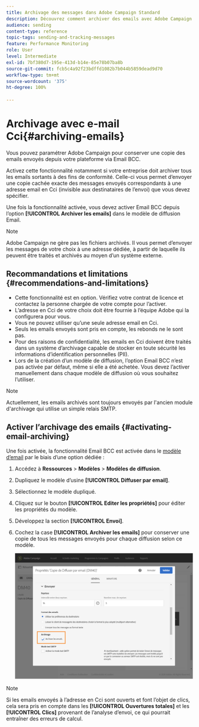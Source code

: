 ```yaml
---
title: Archivage des messages dans Adobe Campaign Standard
description: Découvrez comment archiver des emails avec Adobe Campaign Standard à l’aide d’une adresse email en Cci.
audience: sending
content-type: reference
topic-tags: sending-and-tracking-messages
feature: Performance Monitoring
role: User
level: Intermediate
exl-id: 7bf380d7-195e-413d-b14e-85e78b07ba8b
source-git-commit: fcb5c4a92f23bdffd1082b7b044b5859dead9d70
workflow-type: tm+mt
source-wordcount: '375'
ht-degree: 100%

---
```


# Archivage avec e-mail Cci{#archiving-emails}

Vous pouvez paramétrer Adobe Campaign pour conserver une copie des emails envoyés depuis votre plateforme via Email BCC.

Activez cette fonctionnalité notamment si votre entreprise doit archiver tous les emails sortants à des fins de conformité. Celle-ci vous permet d’envoyer une copie cachée exacte des messages envoyés correspondants à une adresse email en Cci (invisible aux destinataires de l’envoi) que vous devez spécifier.

Une fois la fonctionnalité activée, vous devez activer Email BCC depuis l’option **[!UICONTROL Archiver les emails]** dans le modèle de diffusion Email.

>[!NOTE]
>
>Adobe Campaign ne gère pas les fichiers archivés. Il vous permet d’envoyer les messages de votre choix à une adresse dédiée, à partir de laquelle ils peuvent être traités et archivés au moyen d’un système externe.

## Recommandations et limitations  {#recommendations-and-limitations}

* Cette fonctionnalité est en option. Vérifiez votre contrat de licence et contactez la personne chargée de votre compte pour l’activer.
* L’adresse en Cci de votre choix doit être fournie à l’équipe Adobe qui la configurera pour vous.
* Vous ne pouvez utiliser qu’une seule adresse email en Cci.
* Seuls les emails envoyés sont pris en compte, les rebonds ne le sont pas.
* Pour des raisons de confidentialité, les emails en Cci doivent être traités dans un système d’archivage capable de stocker en toute sécurité les informations d’identification personnelles (PII).
* Lors de la création d’un modèle de diffusion, l’option Email BCC n’est pas activée par défaut, même si elle a été achetée. Vous devez l’activer manuellement dans chaque modèle de diffusion où vous souhaitez l’utiliser.

>[!NOTE]
>
>Actuellement, les emails archivés sont toujours envoyés par l&#39;ancien module d&#39;archivage qui utilise un simple relais SMTP.

## Activer l’archivage des emails  {#activating-email-archiving}

Une fois activée, la fonctionnalité Email BCC est activée dans le [modèle d’email](../../start/using/marketing-activity-templates.md) par le biais d’une option dédiée :

1. Accédez à **Ressources** > **Modèles** > **Modèles de diffusion**.
1. Dupliquez le modèle d’usine **[!UICONTROL Diffuser par email]**.
1. Sélectionnez le modèle dupliqué.
1. Cliquez sur le bouton **[!UICONTROL Editer les propriétés]** pour éditer les propriétés du modèle.
1. Développez la section **[!UICONTROL Envoi]**.
1. Cochez la case **[!UICONTROL Archiver les emails]** pour conserver une copie de tous les messages envoyés pour chaque diffusion selon ce modèle.

   ![](assets/email_archiving.png)

>[!NOTE]
>
>Si les emails envoyés à l’adresse en Cci sont ouverts et font l’objet de clics, cela sera pris en compte dans les **[!UICONTROL Ouvertures totales]** et les **[!UICONTROL Clics]** provenant de l’analyse d’envoi, ce qui pourrait entraîner des erreurs de calcul.
